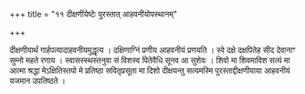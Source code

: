 +++
title = "११ दीक्षणीयेष्टेः पुरस्तात् आहवनीयोपस्थानम्"

+++

दीक्षणीयार्थं गार्हपत्यादाहवनीयमुद्धृत्य । दक्षिणाग्निं प्रणीय आहवनीयं प्रणयति । स्वे दक्षे दक्षपितेह सीद देवानाꣳ सुम्नो महते रणाय । स्वासस्स्थस्तनुवा सं विशस्व पितेवैधि सूनव आ सुशेवः । शिवो मा शिवमाविश सत्यं मा आत्मा श्रद्धा मेऽक्षितिस्तपो मे प्रतिष्ठा सवितृप्रसूता मा दिशो दीक्षयन्तु सत्यमस्मि पुरस्ताद्दीक्षणीयाया आहवनीयं यजमान उपतिष्ठते ।

